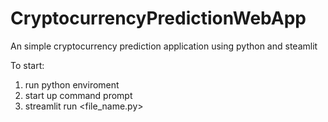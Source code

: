 # CryptocurrencyPredictionWebApp
An simple cryptocurrency prediction application using python and steamlit

To start:
1. run python enviroment 
2. start up command prompt
3. streamlit run <file_name.py>
